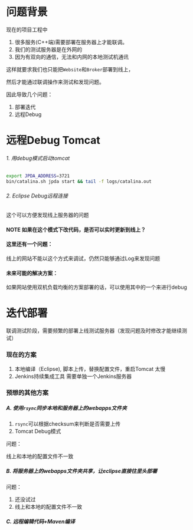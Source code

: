 # 问题背景

现在的项目工程中

1. 很多服务(C++端)需要部署在服务器上才能联调。
1. 我们的测试服务器是在外网的
1. 因为有双向的通信，无法和内网的本地测试机通讯

这样就要求我们也只能把`Website`和`Broker`部署到线上，

然后才能通过联调操作来测试和发现问题。

因此导致几个问题：

1. 部署迭代
1. 远程Debug



# 远程Debug Tomcat

###### 1. 用debug模式启动tomcat
```bash
export JPDA_ADDRESS=3721
bin/catalina.sh jpda start && tail -f logs/catalina.out
```

###### 2. Eclipse Debug远程连接

这个可以方便发现线上服务器的问题

#### NOTE 如果在这个模式下改代码，是否可以实时更新到线上？ 

#### 这里还有一个问题：
线上的网站不能以这个方式来调试，仍然只能够通过Log来发现问题

#### 未来可能的解决方案：

如果网站使用双机负载均衡的方案部署的话，可以使用其中的一个来进行debug

# 迭代部署

联调测试阶段，需要频繁的部署上线测试服务器（发现问题及时修改才能继续测试）

### 现在的方案

1. 本地编译（Eclipse), 脚本上传，替换配置文件，重启Tomcat
   太慢
1. Jenkins持续集成工具
   需要单独一个Jenkins服务器

### 预想的其他方案

##### A. 使用`rsync`同步本地和服务器上的webapps文件夹

1. `rsync`可以根据checksum来判断是否需要上传
1. Tomcat Debug模式

问题：

线上和本地的配置文件不一致

##### B. 将服务器上的webapps文件夹共享，让eclipse直接往里头部署

问题：

1. 还没试过
2. 线上和本地的配置文件不一致

##### C. 远程编辑代码+Maven编译 



